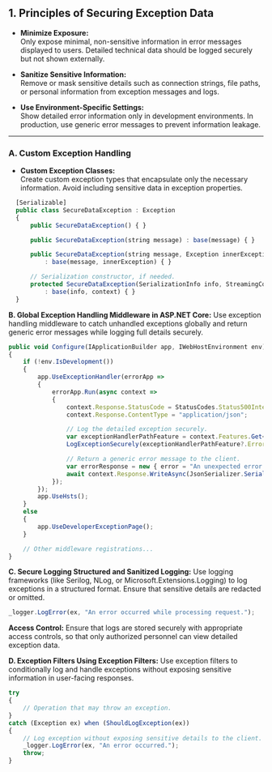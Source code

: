 ## 1. Principles of Securing Exception Data

- **Minimize Exposure:**  
  Only expose minimal, non-sensitive information in error messages displayed to users. Detailed technical data should be logged securely but not shown externally.

- **Sanitize Sensitive Information:**  
  Remove or mask sensitive details such as connection strings, file paths, or personal information from exception messages and logs.

- **Use Environment-Specific Settings:**  
  Show detailed error information only in development environments. In production, use generic error messages to prevent information leakage.

---

### A. Custom Exception Handling
- **Custom Exception Classes:**  
  Create custom exception types that encapsulate only the necessary information. Avoid including sensitive data in exception properties.
```typescript
  [Serializable]
  public class SecureDataException : Exception
  {
      public SecureDataException() { }

      public SecureDataException(string message) : base(message) { }

      public SecureDataException(string message, Exception innerException)
          : base(message, innerException) { }

      // Serialization constructor, if needed.
      protected SecureDataException(SerializationInfo info, StreamingContext context)
          : base(info, context) { }
  }
```

**B. Global Exception Handling
Middleware in ASP.NET Core:**
Use exception handling middleware to catch unhandled exceptions globally and return generic error messages while logging full details securely.

```typescript
public void Configure(IApplicationBuilder app, IWebHostEnvironment env)
{
    if (!env.IsDevelopment())
    {
        app.UseExceptionHandler(errorApp =>
        {
            errorApp.Run(async context =>
            {
                context.Response.StatusCode = StatusCodes.Status500InternalServerError;
                context.Response.ContentType = "application/json";

                // Log the detailed exception securely.
                var exceptionHandlerPathFeature = context.Features.Get<IExceptionHandlerPathFeature>();
                LogExceptionSecurely(exceptionHandlerPathFeature?.Error);

                // Return a generic error message to the client.
                var errorResponse = new { error = "An unexpected error occurred. Please try again later." };
                await context.Response.WriteAsync(JsonSerializer.Serialize(errorResponse));
            });
        });
        app.UseHsts();
    }
    else
    {
        app.UseDeveloperExceptionPage();
    }

    // Other middleware registrations...
}
```

**C. Secure Logging
Structured and Sanitized Logging:**
Use logging frameworks (like Serilog, NLog, or Microsoft.Extensions.Logging) to log exceptions in a structured format. Ensure that sensitive details are redacted or omitted.

```typescript
_logger.LogError(ex, "An error occurred while processing request.");
```
**Access Control:**
Ensure that logs are stored securely with appropriate access controls, so that only authorized personnel can view detailed exception data.

**D. Exception Filters
Using Exception Filters:**
Use exception filters to conditionally log and handle exceptions without exposing sensitive information in user-facing responses.

```typescript
try
{
    // Operation that may throw an exception.
}
catch (Exception ex) when (ShouldLogException(ex))
{
    // Log exception without exposing sensitive details to the client.
    _logger.LogError(ex, "An error occurred.");
    throw;
}
```